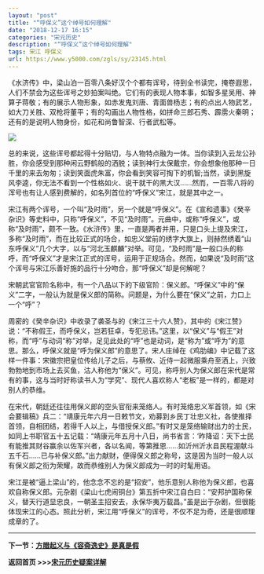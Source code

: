 ```yaml
---
layout: "post"
title: "“呼保义”这个绰号如何理解"
date: "2018-12-17 16:15"
categories: "宋元历史"
description: "“呼保义”这个绰号如何理解"
tags: 宋江 呼保义
url: https://www.y5000.com/zgls/sy/23145.html
---
```






《水济传》中，梁山泊一百零八条好汉个个都有诨号，待到全书读完，掩卷遐思，人们不禁会为这些诨号之妙拍案叫绝。它们有的表现人物本事，如智多星吴用、神算子蒋敬；有的展示人物形象，如赤发鬼刘唐、青面兽杨志；有的点出人物武艺，如大刀关胜、双枪将董平；有的勾画出人物性格，如拼命三郎石秀、霹雳火秦明；还有的是说明人物身份，如花和尚鲁智深、行者武松等。

![](https://img.y5000.com/uploads/allimg/170629/8-1F6291056322O.jpg)

总的来说，这些诨号都起得十分贴切，与人物特点融为一体。当你读到入云龙公孙胜，你会感受到那种闲云野鹤般的洒脱；读到神行太保戴宗，你会想象他那种一日千里的来去匆匆；读到笑面虎朱富，你会看到笑容可掏下的机智;当然，读到黑旋风李逵，你无法不看到一个性格如火、说干就干的黑大汉……然而，一百零八将的浑号也有让人感到费解的，如名列首位的“呼保义”宋江，就是其中之一。

宋江有两个诨号，一个叫“及时雨”，另一个就是“呼保义”。在《宣和遗事》《癸辛杂识》等史料中，只称“呼保义”，不见“及时雨”。元曲中，或称“呼保义”，或称“及时雨”，颇不一致。《水浒传》里，一直是两者并用，只是口头上提及宋江，多称“及时雨”，而在比较正式的场合，如忠义堂前的绣字大旗上，则赫然绣着“山东呼保义”几个大字，以与“河北玉麒麟”对举。可见，“及时雨”是一般口头的称呼，而“呼保义”才是宋江正式的诨号，运用于正规场合。然而，如果说“及时雨”这个诨号与宋江乐善好施的品行十分吻合，那“呼保义”却是何解呢？

宋朝武官官阶名称中，有一个八品以下的下级官阶：保义郎。“呼保义”中的“保义”二字，一般认为就是保义郎的简称。问题是，为什么要在“保义”之前，力口上一个“呼”？

周密的《癸辛杂识》中收录了袭圣与的《宋江三十六人赞》，其中的《宋江赞》说：“不称假王，而呼保义，岂若狂卓，专犯忌讳。”这里，以“保义”与“假王”对称，而“呼”与动词“称”对举，足见此处的“呼”也是动词，是“称为”或“呼为”的意思。那么，呼保义就是“呼为保义郎”的意思了。宋人庄绰在《鸡肋编》中记载了这样一件事：宋徽宗把皇位传给儿子之后，与蔡攸、近侍一起微服乘舟至洒上，兴致勃勃地到市场上去买鱼，沽人称他为“保义”。可见，称呼别人为保义郎在宋代是常有的事，这与当时好称读书人为“学究”、现代人喜欢称人“老板”是一样的，都是对别人的恭维。

在宋代，朝廷还往往用保义郎的空头官衔来笼络人。有时笼络忠义军首领，如《宋会要辑稿》兵二：“靖康元年六月一日敕节文，劝募到乡民丁壮忠义社，各使推择首领，自相团结，若得千人以上，与借授保义郎。”有时又是笼络输财出力的士民，如同上书职官五十五记载：“靖康元年五月十八日，尚书省言：‘昨降诏：天下士民有能推其财谷赢余以佐军兴者，各以名闻，等第推恩……如沂州沂水县民程渥献斗五千石……已与补保义郎。”出力献财，便得保义郎之称号，这是因为当时一般人以有保义郎之衔为荣耀，故而恭维别人为保义郎成为一时的时髦用语。

宋江是被“逼上梁山”的，他念念不忘的是“招安”，他乐意别人称他为保义郎，也喜欢自称保义郎。元杂剧《梁山七虎闹铜台》第五折中宋江自白曰：“安邦护国称保义，替天行道显忠良，一朝圣主招安去，永保华夷万载昌。”虽是出于杂剧，但很能体现宋江的心态。照此分析，宋江用“呼保义”的诨号，不仅不足为奇，还是很顺理成章的了。

* * *

**下一节：[方腊起义与《容斋逸史》是真是假](https://www.y5000.com/zgls/sy/23146.html)**

**返回首页 >>>[宋元历史疑案详解](https://www.y5000.com/zgls/sy/23199.html)**
